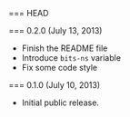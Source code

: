 === HEAD

=== 0.2.0 (July 13, 2013)

* Finish the README file
* Introduce `bits-ns` variable
* Fix some code style

=== 0.1.0 (July 10, 2013)

* Initial public release.